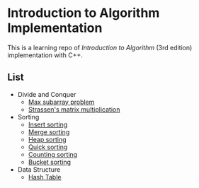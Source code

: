 # Introduction to Algorithm Implementation

This is a learning repo of _Introduction to Algorithm_ (3rd edition) implementation with C++.

## List 

- Divide and Conquer
	- [Max subarray problem](Divide-and-Conquer/max_subarray/README.md)
	- [Strassen's matrix multiplication](Divide-and-Conquer/matrix_multiply/README.md)
- Sorting
	- [Insert sorting](Sorting/Insert_Sorting/README.md)
	- [Merge sorting](Sorting/Merge_Sorting/README.md)
	- [Heap sorting](Sorting/Heap_Sorting/README.md)
	- [Quick sorting](Sorting/Quick_Sorting/README.md)
	- [Counting sorting](Sorting/Counting_Sorting/README.md)
	- [Bucket sorting](Sorting/Bucket_Sorting/README.md)
- Data Structure
	- [Hash Table](Data-Structures/Hash_Table/README.md)
